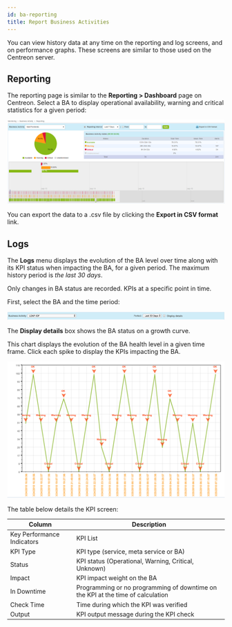 ```yaml
---
id: ba-reporting
title: Report Business Activities
---
```


You can view history data at any time on the
reporting and log screens, and on performance graphs. These screens are
similar to those used on the Centreon server.

## Reporting

The reporting page is similar to the **Reporting > Dashboard** page on Centreon.
Select a BA to display operational availability, warning and critical
statistics for a given period:

![image](../assets/service-mapping/guide/reporting.png)

You can export the data to a .csv file by clicking the **Export in CSV
format** link.

## Logs

The **Logs** menu displays the evolution of the BA level over time along
with its KPI status when impacting the BA, for a given period. The
maximum history period is *the last 30 days*.

Only changes in BA status are recorded.
KPIs at a specific point in time.

First, select the BA and the time period:

![image](../assets/service-mapping/guide/log_param.png)

The **Display details** box shows the BA status on a growth curve.

This chart displays the evolution of the BA health level in a given time
frame. Click each spike to display the KPIs impacting the BA.

![image](../assets/service-mapping/guide/log_chart.png)

The table below details the KPI screen:

| Column                     | Description                                                                     |
|----------------------------|---------------------------------------------------------------------------------|
| Key Performance Indicators | KPI List                                                                        |
| KPI Type                   | KPI type (service, meta service or BA)                                          |
| Status                     | KPI status (Operational, Warning, Critical, Unknown)                            |
| Impact                     | KPI impact weight on the BA                                                     |
| In Downtime                | Programming or no programming of downtime on the KPI at the time of calculation |
| Check Time                 | Time during which the KPI was verified                                          |
| Output                     | KPI output message during the KPI check                                         |
